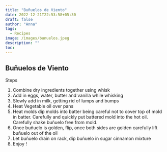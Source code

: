 ```yaml
---
title: "Buñuelos de Viento"
date: 2022-12-21T22:53:58+05:30
draft: false
author: "Anna"
tags:
  - Recipes
image: /images/bunuelos.jpeg
description: ""
toc: 
---
```


## Buñuelos de Viento 

Steps
1. Combine dry ingredients together using whisk 
2. Add in eggs, water, butter and vanilla while whisking 
3. Slowly add in milk, getting rid of lumps and bumps
4. Heat Vegetable oil over pans 
5. Heat molds dip molds into batter being careful not to cover top of mold in batter. Carefully and quickly put battered mold into the hot oil. Carefully shake buñuelo free from mold. 
6. Once buñuelo is golden, flip, once both sides are golden carefully lift buñuelo out of the oil
7. Let buñuelo drain on rack, dip buñuelo in sugar cinnamon mixture
8. Enjoy ! 
